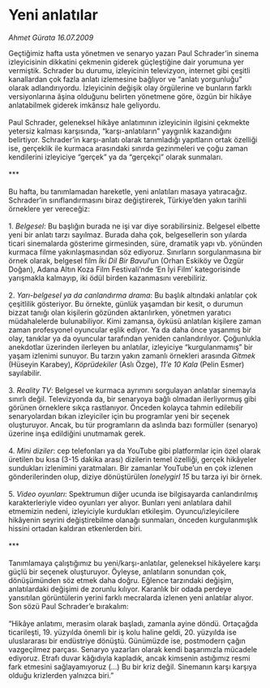 # Yeni anlatılar

*Ahmet Gürata 16.07.2009*

<div class="yazi">Geçtiğimiz hafta usta yönetmen ve senaryo yazarı Paul Schrader’in sinema izleyicisinin dikkatini çekmenin giderek güçleştiğine dair yorumuna yer vermiştik. Schrader bu durumu, izleyicinin televizyon, internet gibi çeşitli kanallardan çok fazla anlatı izlemesine bağlıyor ve “anlatı yorgunluğu” olarak adlandırıyordu. İzleyicinin değişik olay örgülerine ve bunların farklı versiyonlarına âşina olduğunu belirten yönetmene göre, özgün bir hikâye anlatabilmek giderek imkânsız hale geliyordu. <br/><br/>Paul Schrader, geleneksel hikâye anlatımının izleyicinin ilgisini çekmekte yetersiz kalması karşısında, “karşı-anlatıların” yaygınlık kazandığını belirtiyor. Schrader’in karşı-anlatı olarak tanımladığı yapıtların ortak özelliği ise, gerçeklik ile kurmaca arasındaki sınırda gezinmeleri ve çoğu zaman kendilerini izleyiciye “gerçek” ya da “gerçekçi” olarak sunmaları. <br/><br/>*** <br/><br/>Bu hafta, bu tanımlamadan hareketle, yeni anlatıları masaya yatıracağız. Schrader’in sınıflandırmasını biraz değiştirerek, Türkiye’den yakın tarihli örneklere yer vereceğiz: <br/><br/>1. <i>Belgesel</i>: Bu başlığın burada ne işi var diye sorabilirsiniz. Belgesel elbette yeni bir anlatı tarzı sayılmaz. Burada daha çok, belgesellerin son yılarda ticari sinemalarda gösterime girmesinden, süre, dramatik yapı vb. yönünden kurmaca filme yakınlaşmasından söz ediyoruz. Sınırların sorgulanmasına bir örnek olarak, belgesel film <i>İki Dil Bir Bavul</i>’un (Orhan Eskiköy ve Özgür Doğan), Adana Altın Koza Film Festivali’nde ‘En İyi Film’ kategorisinde yarışmakla kalmayıp, iki ödül birden kazanmasını verebiliriz. <br/><br/>2. <i>Yarı-belgesel ya da canlandırma drama</i>: Bu başlık altındaki anlatılar çok çeşitlilik gösteriyor. Bu örnekte, günlük yaşamdan bir kesit, o durumun bizzat tanığı olan kişilerin gözünden aktarılırken, yönetmen yaratıcı müdahalelerde bulunabiliyor. Kimi zamansa, öyküsü anlatılan kişilere zaman zaman profesyonel oyuncular eşlik ediyor. Ya da daha önce yaşanmış bir olay, tanıklar ya da oyuncular tarafından yeniden canlandırılıyor. Çoğunlukla anekdotlar üzerinden ilerleyen bu anlatılar, izleyiciye “kurgulanmamış” bir yaşam izlenimi sunuyor. Bu tarzın yakın zamanlı örnekleri arasında <i>Gitmek</i> (Hüseyin Karabey), <i>Köprüdekiler</i> (Aslı Özge), <i>11’e 10 Kala</i> (Pelin Esmer) sayılabilir. <br/><br/>3. <i>Reality TV</i>: Belgesel ve kurmaca ayrımını sorgulayan anlatılar sinemayla sınırlı değil. Televizyonda da, bir senaryoya bağlı olmadan ilerliyormuş gibi görünen örneklere sıkça rastlanıyor. Önceden kolayca tahmin edilebilir senaryolardan bıkan izleyiciler için bu programlar yeni bir seçenek oluşturuyor. Ancak, bu tür programların da aslında bazı formüller (senaryo) üzerine inşa edildiğini unutmamak gerek. <br/><br/>4. <i>Mini diziler</i>: cep telefonları ya da YouTube gibi platformlar için özel olarak üretilen bu kısa (3-15 dakika arası) dizilerin temel özelliği, gerçek hikâyeler sundukları izlenimini yaratmaları. Bir zamanlar YouTube’un en çok izlenen gönderilerinden olup, diziye dönüştürülen <i>lonelygirl 15</i> bu tarza iyi bir örnek. <br/><br/>5. <i>Video oyunları</i>: Spektrumun diğer ucunda ise bilgisayarda canlandırılmış karakterleriyle video oyunları yer alıyor. Bunları yeni anlatılara dahil etmemizin nedeni, izleyiciyle kurdukları etkileşim. Oyuncu/izleyicilere hikâyenin seyrini değiştirebilme olanağı sunmaları, önceden kurgulanmışlık hissini ortadan kaldıran etkenlerden biri. <br/><br/>*** <br/><br/>Tanımlamaya çalıştığımız bu yeni/karşı-anlatılar, geleneksel hikâyelere karşı güçlü bir seçenek oluşturuyor. Öyleyse, anlatıların sonundan çok, dönüşümünden söz etmek daha doğru. Eğlence tarzındaki değişim, anlatılardaki değişimi de zorunlu kılıyor. Karanlık bir odada perdeye yansıtılan görüntülerin yerini farklı mecralarda izlenen yeni anlatılar alıyor. Son sözü Paul Schrader’e bırakalım: <br/><br/>“Hikâye anlatımı, merasim olarak başladı, zamanla ayine döndü. Ortaçağda ticarileşti, 19. yüzyılda önemli bir iş kolu haline geldi, 20. yüzyılda ise uluslararası bir endüstriye dönüştü. Günümüzde ise, postmodern çağın vazgeçilmez parçası. Senaryo yazarları olarak kendi başarımızla mücadele ediyoruz. Etrafı duvar kâğıdıyla kapladık, ancak kimsenin astığımız resmi fark etmesini sağlayamıyoruz (...) Bu bir kriz değil. Sinemanın karşı karşıya olduğu krizlerden yalnızca biri.”</div>
